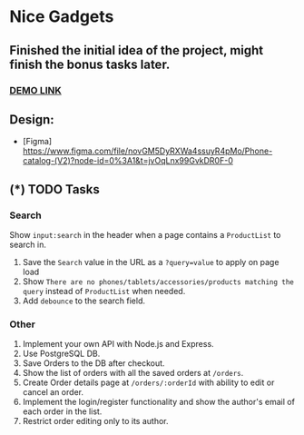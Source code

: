 # Nice Gadgets
## Finished the initial idea of the project, might finish the bonus tasks later. 
### [DEMO LINK](https://hasantanich-nice-gadgets.netlify.app/) 

## Design:
  - [Figma] <https://www.figma.com/file/novGM5DyRXWa4ssuyR4pMo/Phone-catalog-(V2)?node-id=0%3A1&t=jvOqLnx99GvkDR0F-0>

## (\*) TODO Tasks

### Search

Show `input:search` in the header when a page contains a `ProductList` to search in.

1. Save the `Search` value in the URL as a `?query=value` to apply on page load
1. Show `There are no phones/tablets/accessories/products matching the query` instead of `ProductList` when needed.
1. Add `debounce` to the search field.

### Other

1. Implement your own API with Node.js and Express.
1. Use PostgreSQL DB.
1. Save Orders to the DB after checkout.
1. Show the list of orders with all the saved orders at `/orders`.
1. Create Order details page at `/orders/:orderId` with ability to edit or cancel an order.
1. Implement the login/register functionality and show the author's email of each order in the list.
1. Restrict order editing only to its author.
